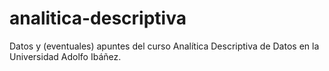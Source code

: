 # analitica-descriptiva 
Datos y (eventuales) apuntes del curso Analítica Descriptiva de Datos en la Universidad Adolfo Ibáñez.
